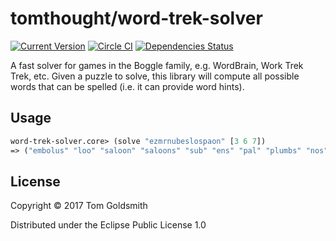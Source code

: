 # tomthought/word-trek-solver

[![Current Version](https://img.shields.io/clojars/v/word-trek-solver.svg)](https://clojars.org/word-trek-solver)
[![Circle CI](https://circleci.com/gh/tomthought/word-trek-solver.svg?style=shield)](https://circleci.com/gh/tomthought/word-trek-solver)
[![Dependencies Status](https://jarkeeper.com/tomthought/word-trek-solver/status.svg)](https://jarkeeper.com/tomthought/word-trek-solver)

A fast solver for games in the Boggle family, e.g. WordBrain, Work
Trek Trek, etc. Given a puzzle to solve, this library will compute all
possible words that can be spelled (i.e. it can provide word hints).

## Usage

```clojure
word-trek-solver.core> (solve "ezmrnubeslospaon" [3 6 7])
=> ("embolus" "loo" "saloon" "saloons" "sub" "ens" "pal" "plumbs" "nos" "lap" "alb" "sum" "sob" "sap" "sol" "lob" "reb" "bus" "eon" "rem" "zen" "emu" "usa" "looser" "plumes" "lbs" "number" "spa" "boa" "mer" "alp" "sal" "sun" "unloose" "nub" "boo" "nooser" "bon" "pas" "bum" "salons" "sue" "plumber" "asp" "son" "slumber" "lumber" "bun" "nob")
```

## License

Copyright © 2017 Tom Goldsmith

Distributed under the Eclipse Public License 1.0
